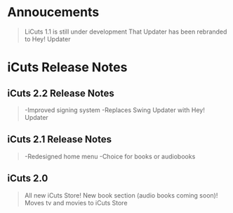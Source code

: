 # Annoucements

> LiCuts 1.1 is still under development
> That Updater has been rebranded to Hey! Updater

# iCuts Release Notes

## iCuts 2.2 Release Notes
> -Improved signing system
> -Replaces Swing Updater with Hey! Updater

## iCuts 2.1 Release Notes
> -Redesigned home menu
> -Choice for books or audiobooks

## iCuts 2.0
>All new iCuts Store! New book section (audio books coming soon)! Moves tv and movies to iCuts Store
